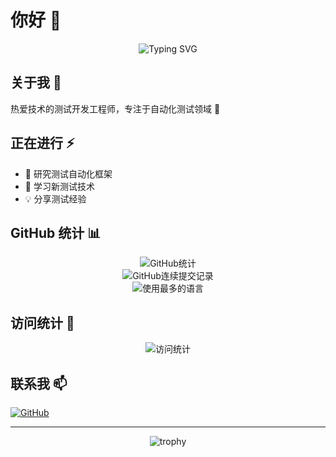 # 你好 👋

<div align="center">
  <img src="https://readme-typing-svg.herokuapp.com?font=Fira+Code&pause=1000&color=F75C7E&center=true&vCenter=true&width=435&lines=热爱技术的测试开发工程师;专注于自动化测试领域" alt="Typing SVG" />
</div>

## 关于我 🎯
热爱技术的测试开发工程师，专注于自动化测试领域 🚀

## 正在进行 ⚡
- 🔭 研究测试自动化框架
- 🌱 学习新测试技术
- 💡 分享测试经验

## GitHub 统计 📊
<div align="center">
  <img src="https://github-readme-stats.vercel.app/api?username=ktovoz&show_icons=true&theme=radical" alt="GitHub统计" />
</div>

<div align="center">
  <img src="https://github-readme-streak-stats.herokuapp.com/?user=ktovoz&theme=radical" alt="GitHub连续提交记录" />
</div>

<div align="center">
  <img src="https://github-readme-stats.vercel.app/api/top-langs/?username=ktovoz&layout=compact&theme=radical" alt="使用最多的语言" />
</div>

## 访问统计 👀
<div align="center">
  <img src="https://komarev.com/ghpvc/?username=ktovoz&label=访问次数&color=blueviolet&style=flat-square" alt="访问统计" />
</div>

## 联系我 📫
[![GitHub](https://img.shields.io/badge/-GitHub-181717?style=flat-square&logo=github&logoColor=white)](https://github.com/ktovoz)

---

<div align="center">
  <img src="https://github-profile-trophy.vercel.app/?username=ktovoz&theme=radical&row=1" alt="trophy" />
</div>

